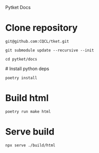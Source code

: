 Pytket Docs

# Clone repository

```
git@github.com:CQCL/tket.git
```

```
git submodule update --recursive --init
```

```
cd pytket/docs
```

# Install python deps

```
poetry install
```
# Build html

```
poetry run make html
```
# Serve build

```
npx serve ./build/html
```
